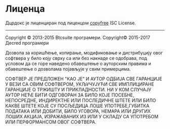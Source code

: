 # Лиценца 

Дцрдокс је лиценциран под лиценцом [copyfree](http://copyfree.org) ISC License.

---

Copyright © 2013-2015 Btcsuite програмери. Copyright© 2015-2017 Деcred програмери

Дозвола за коришћење, копирање, модификовање и дистрибуцију овог софтвера у било коју сврху са или без накнаде се одобрава, под условом да се горе наведено обавештење о ауторским правима и обавештење о дозволама појављује у свим примерцима.

СОФТВЕР ЈЕ ПРЕДЛОЖЕН "КАО ЈЕ" И АУТОР ОДБИЈА СВЕ ГАРАНЦИЈЕ У ВЕЗИ СА ОВИМ СОФТВЕРОМ, УКЉУЧУЈУЋИ СВЕ ИМПЛИЦИРАНЕ ГАРАНЦИЈЕ О ТРЖИШТУ И ПРИКЛАДНОСТИ. НИ У КОМ СЛУЧАЈУ АУТОР НЕЋЕ БИТИ ОДГОВОРАН ЗА БИЛО КОЈЕ ПОСЕБНЕ, НЕПОСРЕДНЕ, ИНДИРЕКТНЕ ИЛИ ПОСЛЕДИЧНЕ ШТЕТЕ ИЛИ БИЛО КАКВЕ ШТЕТЕ КОЈЕ СУ ПОСЉЕДИЦА ЛОШЕ УПОТРЕБЕ,ГУБИТКА ПОДАТАКА ИЛИ ДОБИТИ, БИЛО УГОВОРА, НЕМАРА ИЛИ ДРУГИХ ЛОШИХ АКЦИЈА, ИЗРАЖАВАНИХ ИЗ ИЛИ У СКЛАДУ СА УПОТРЕБОМ ИЛИ ПЕРФОРМАНСОМ ОВОГ СОФТВЕРА.
